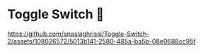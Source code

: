 # Toggle Switch 🤩


https://github.com/anaslaghrissi/Toggle-Switch-2/assets/108026572/5013b141-2580-485a-ba5b-08e0688cc95f

